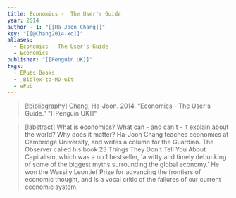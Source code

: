 ```yaml
---
title: Economics -  The User's Guide
year: 2014
author - 1: "[[Ha-Joon Chang]]"
key: "[[@Chang2014-xq]]"
aliases:
  - Economics - The User's Guide
  - Economics
publisher: "[[Penguin UK]]"
tags:
  - EPubs-Books
  - _BibTex-to-MD-Git
  - ePub
---
```


> [!bibliography]
> Chang, Ha-Joon. 2014. “Economics -  The User's Guide.” "[[Penguin UK]]"

> [!abstract]
> What is economics? What can - and can't - it explain about the world? Why does it matter? Ha-Joon Chang teaches economics at Cambridge University, and writes a column for the Guardian. The Observer called his book 23 Things They Don't Tell You About Capitalism, which was a no.1 bestseller, 'a witty and timely debunking of some of the biggest myths surrounding the global economy.' He won the Wassily Leontief Prize for advancing the frontiers of economic thought, and is a vocal critic of the failures of our current economic system.